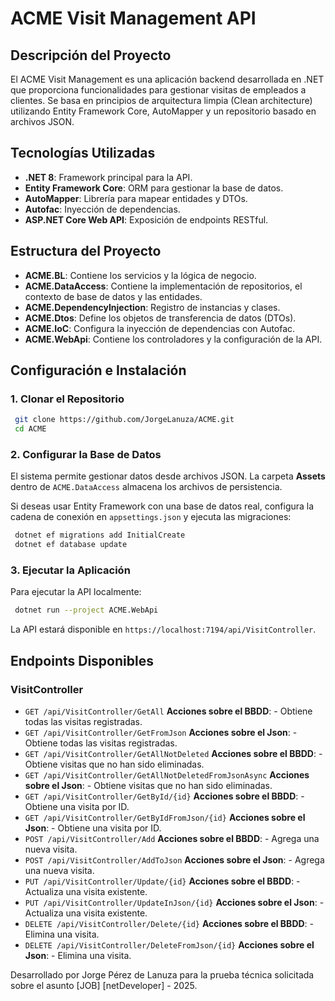 # ACME Visit Management API

## Descripción del Proyecto

El ACME Visit Management es una aplicación backend desarrollada en .NET que proporciona funcionalidades para gestionar visitas de empleados a clientes. Se basa en principios de arquitectura limpia (Clean architecture) utilizando Entity Framework Core, AutoMapper y un repositorio basado en archivos JSON.

## Tecnologías Utilizadas

- **.NET 8**: Framework principal para la API.
- **Entity Framework Core**: ORM para gestionar la base de datos.
- **AutoMapper**: Librería para mapear entidades y DTOs.
- **Autofac**: Inyección de dependencias.
- **ASP.NET Core Web API**: Exposición de endpoints RESTful.

## Estructura del Proyecto

- **ACME.BL**: Contiene los servicios y la lógica de negocio.
- **ACME.DataAccess**: Contiene la implementación de repositorios, el contexto de base de datos y las entidades.
- **ACME.DependencyInjection**: Registro de instancias y clases.
- **ACME.Dtos**: Define los objetos de transferencia de datos (DTOs).
- **ACME.IoC**: Configura la inyección de dependencias con Autofac.
- **ACME.WebApi**: Contiene los controladores y la configuración de la API.

## Configuración e Instalación

### 1. Clonar el Repositorio
```sh
 git clone https://github.com/JorgeLanuza/ACME.git
 cd ACME
```

### 2. Configurar la Base de Datos

El sistema permite gestionar datos desde archivos JSON. La carpeta **Assets** dentro de `ACME.DataAccess` almacena los archivos de persistencia.

Si deseas usar Entity Framework con una base de datos real, configura la cadena de conexión en `appsettings.json` y ejecuta las migraciones:

```sh
 dotnet ef migrations add InitialCreate
 dotnet ef database update
```

### 3. Ejecutar la Aplicación
Para ejecutar la API localmente:
```sh
 dotnet run --project ACME.WebApi
```

La API estará disponible en `https://localhost:7194/api/VisitController`.

## Endpoints Disponibles

### **VisitController**

- `GET /api/VisitController/GetAll` **Acciones sobre el BBDD**: - Obtiene todas las visitas registradas.
- `GET /api/VisitController/GetFromJson` **Acciones sobre el Json**: - Obtiene todas las visitas registradas.
- `GET /api/VisitController/GetAllNotDeleted` **Acciones sobre el BBDD**: - Obtiene visitas que no han sido eliminadas.
- `GET /api/VisitController/GetAllNotDeletedFromJsonAsync` **Acciones sobre el Json**: - Obtiene visitas que no han sido eliminadas.
- `GET /api/VisitController/GetById/{id}` **Acciones sobre el BBDD**: - Obtiene una visita por ID.
- `GET /api/VisitController/GetByIdFromJson/{id}` **Acciones sobre el Json**: - Obtiene una visita por ID.
- `POST /api/VisitController/Add` **Acciones sobre el BBDD**: - Agrega una nueva visita.
- `POST /api/VisitController/AddToJson` **Acciones sobre el Json**: - Agrega una nueva visita.
- `PUT /api/VisitController/Update/{id}` **Acciones sobre el BBDD**: - Actualiza una visita existente.
- `PUT /api/VisitController/UpdateInJson/{id}` **Acciones sobre el Json**: - Actualiza una visita existente.
- `DELETE /api/VisitController/Delete/{id}` **Acciones sobre el BBDD**: - Elimina una visita.
- `DELETE /api/VisitController/DeleteFromJson/{id}` **Acciones sobre el Json**: - Elimina una visita.

Desarrollado por Jorge Pérez de Lanuza para la prueba técnica solicitada sobre el asunto [JOB] [netDeveloper] - 2025.


